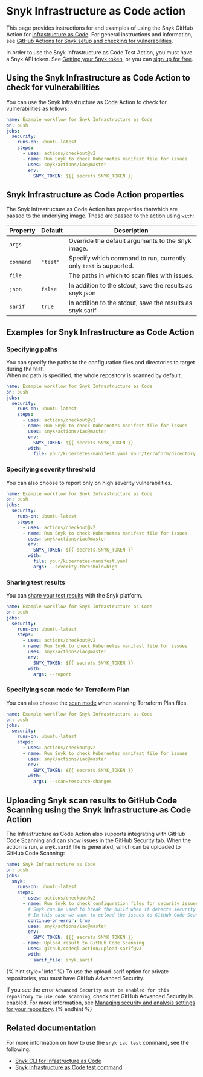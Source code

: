 # Snyk Infrastructure as Code action

This page provides instructions for and examples of using the Snyk GitHub Action for [Infrastructure as Code](https://github.com/snyk/actions/tree/master/iac). For general instructions and information, see [GitHub Actions for Snyk setup and checking for vulnerabilities](./).

In order to use the Snyk Infrastructure as Code Test Action, you must have a Snyk API token. See [Getting your Snyk token](./#getting-your-snyk-token), or you can [sign up for free](https://snyk.io/login).

## Using the Snyk Infrastructure as Code Action to check for vulnerabilities

You can use the Snyk Infrastructure as Code Action to check for vulnerabilities as follows:

```yaml
name: Example workflow for Snyk Infrastructure as Code
on: push
jobs:
  security:
    runs-on: ubuntu-latest
    steps:
      - uses: actions/checkout@v2
      - name: Run Snyk to check Kubernetes manifest file for issues
        uses: snyk/actions/iac@master
        env:
          SNYK_TOKEN: ${{ secrets.SNYK_TOKEN }}
```

## Snyk Infrastructure as Code Action properties

The Snyk Infrastructure as Code Action has properties thatwhich are passed to the underlying image. These are passed to the action using `with`:

| Property  | Default  | Description                                                       |
| --------- | -------- | ----------------------------------------------------------------- |
| `args`    |          | Override the default arguments to the Snyk image.                 |
| `command` | `"test"` | Specify which command to run, currently only `test` is supported. |
| `file`    |          | The paths in which to scan files with issues.                     |
| `json`    | `false`  | In addition to the stdout, save the results as snyk.json          |
| `sarif`   | `true`   | In addition to the stdout, save the results as snyk.sarif         |

## Examples for Snyk Infrastructure as Code Action

### Specifying paths

You can specify the paths to the configuration files and directories to target during the test.\
When no path is specified, the whole repository is scanned by default.

```yaml
name: Example workflow for Snyk Infrastructure as Code
on: push
jobs:
  security:
    runs-on: ubuntu-latest
    steps:
      - uses: actions/checkout@v2
      - name: Run Snyk to check Kubernetes manifest file for issues
        uses: snyk/actions/iac@master
        env:
          SNYK_TOKEN: ${{ secrets.SNYK_TOKEN }}
        with:
          file: your/kubernetes-manifest.yaml your/terraform/directory
```

### Specifying severity threshold

You can also choose to report only on high severity vulnerabilities.

```yaml
name: Example workflow for Snyk Infrastructure as Code
on: push
jobs:
  security:
    runs-on: ubuntu-latest
    steps:
      - uses: actions/checkout@v2
      - name: Run Snyk to check Kubernetes manifest file for issues
        uses: snyk/actions/iac@master
        env:
          SNYK_TOKEN: ${{ secrets.SNYK_TOKEN }}
        with:
          file: your/kubernetes-manifest.yaml
          args: --severity-threshold=high
```

### Sharing test results

You can [share your test results](../../../cli-ide-and-ci-cd-integrations/snyk-cli/scan-and-maintain-projects-using-the-cli/snyk-cli-for-iac/share-cli-results-with-the-snyk-web-ui.md) with the Snyk platform.

```yaml
name: Example workflow for Snyk Infrastructure as Code
on: push
jobs:
  security:
    runs-on: ubuntu-latest
    steps:
      - uses: actions/checkout@v2
      - name: Run Snyk to check Kubernetes manifest file for issues
        uses: snyk/actions/iac@master
        env:
          SNYK_TOKEN: ${{ secrets.SNYK_TOKEN }}
        with:
          args: --report
```

### Specifying scan mode for Terraform Plan

You can also choose the [scan mode](../../../cli-ide-and-ci-cd-integrations/snyk-cli/scan-and-maintain-projects-using-the-cli/snyk-cli-for-iac/test-your-iac-files/terraform-files.md#scan-terraform-plan-output) when scanning Terraform Plan files.

```yaml
name: Example workflow for Snyk Infrastructure as Code
on: push
jobs:
  security:
    runs-on: ubuntu-latest
    steps:
      - uses: actions/checkout@v2
      - name: Run Snyk to check Kubernetes manifest file for issues
        uses: snyk/actions/iac@master
        env:
          SNYK_TOKEN: ${{ secrets.SNYK_TOKEN }}
        with:
          args: --scan=resource-changes
```

## Uploading Snyk scan results to GitHub Code Scanning using the Snyk Infrastructure as Code Action

The Infrastructure as Code Action also supports integrating with GitHub Code Scanning and can show issues in the GitHub Security tab. When the action is run, a `snyk.sarif` file is generated, which can be uploaded to GitHub Code Scanning:

```yaml
name: Snyk Infrastructure as Code
on: push
jobs:
  snyk:
    runs-on: ubuntu-latest
    steps:
      - uses: actions/checkout@v2
      - name: Run Snyk to check configuration files for security issues
        # Snyk can be used to break the build when it detects security issues.
        # In this case we want to upload the issues to GitHub Code Scanning
        continue-on-error: true
        uses: snyk/actions/iac@master
        env:
          SNYK_TOKEN: ${{ secrets.SNYK_TOKEN }}
      - name: Upload result to GitHub Code Scanning
        uses: github/codeql-action/upload-sarif@v3
        with:
          sarif_file: snyk.sarif
```

{% hint style="info" %}
To use the upload-sarif option for private repositories, you must have GitHub Advanced Security.

If you see the error `Advanced Security must be enabled for this repository to use code scanning`, check that GitHub Advanced Security is enabled. For more information, see [Managing security and analysis settings for your repository](https://docs.github.com/en/repositories/managing-your-repositorys-settings-and-features/enabling-features-for-your-repository/managing-security-and-analysis-settings-for-your-repository).
{% endhint %}

## Related documentation

For more information on how to use the `snyk iac test` command, see the following:

* [Snyk CLI for Infastructure as Code](../../../cli-ide-and-ci-cd-integrations/snyk-cli/scan-and-maintain-projects-using-the-cli/snyk-cli-for-iac/)
* [Snyk Infrastructure as Code test command](../../../cli-ide-and-ci-cd-integrations/snyk-cli/commands/iac-test.md)

